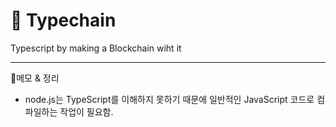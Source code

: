 # 🔗 Typechain

Typescript by making a Blockchain wiht it


------

📌메모 & 정리

- node.js는 TypeScript를 이해하지 못하기 때문에 일반적인 JavaScript 코드로 컴파일하는 작업이 필요함.